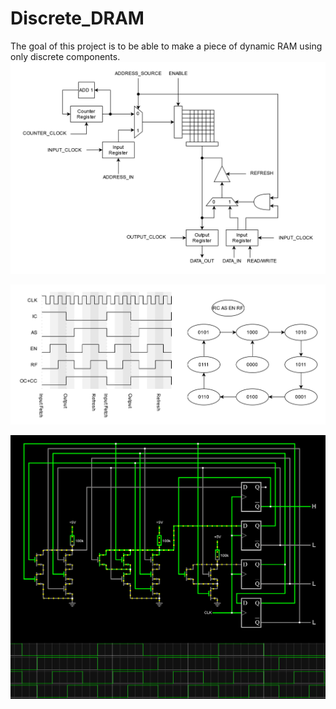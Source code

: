 # Discrete_DRAM

The goal of this project is to be able to make a piece of dynamic RAM using only discrete components.  
![functional diagram image](https://raw.githubusercontent.com/Xaetral/Discrete_DRAM/refs/heads/main/functional_diagram.png "Functional Diagram")

![state machine image](https://raw.githubusercontent.com/Xaetral/Discrete_DRAM/refs/heads/main/state_machine.png "State Machine")

![nmos implementation image](https://raw.githubusercontent.com/Xaetral/Discrete_DRAM/refs/heads/main/nmos_implementation.png "NMOS Implementation")
